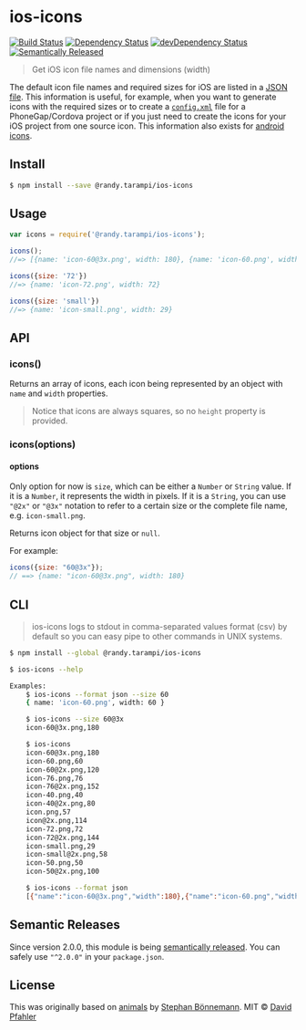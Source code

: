 # ios-icons 
[![Build Status](https://travis-ci.org/excellenteasy/ios-icons.svg?branch=master)](https://travis-ci.org/excellenteasy/ios-icons)
[![Dependency Status](https://david-dm.org/excellenteasy/ios-icons.svg)](https://david-dm.org/excellenteasy/ios-icons)
[![devDependency Status](https://david-dm.org/excellenteasy/ios-icons/dev-status.svg)](https://david-dm.org/excellenteasy/ios-icons#info=devDependencies)
[![Semantically Released](https://img.shields.io/badge/versioning-semantically%20released-brightgreen.svg)](https://github.com/boennemann/semantic-release)

> Get iOS icon file names and dimensions (width)

The default icon file names and required sizes for iOS are listed in a [JSON file](icons.json). This information is useful, for example, when you want to generate icons with the required sizes or to create a [`config.xml`](http://docs.phonegap.com/en/3.5.0/config_ref_images.md.html) file for a PhoneGap/Cordova project or if you just need to create the icons for your iOS project from one source icon.
This information also exists for [android icons](https://github.com/excellenteasy/android-icons).

## Install

```sh
$ npm install --save @randy.tarampi/ios-icons
```


## Usage

```js
var icons = require('@randy.tarampi/ios-icons');

icons();
//=> [{name: 'icon-60@3x.png', width: 180}, {name: 'icon-60.png', width: 60, ...}]

icons({size: '72'})
//=> {name: 'icon-72.png', width: 72}

icons({size: 'small'})
//=> {name: 'icon-small.png', width: 29}
```


## API

### icons()

Returns an array of icons, each icon being represented by an object with `name` and `width` properties.

> Notice that icons are always squares, so no `height` property is provided.

### icons(options)
#### options

Only option for now is `size`, which can be either a `Number` or `String` value. If it is a `Number`, it represents the width in pixels. If it is a `String`, you can use `"@2x"` or `"@3x"` notation to refer to a certain size or the complete file name, e.g. `icon-small.png`.

Returns icon object for that size or `null`.

For example:

```js
icons({size: "60@3x"});
// ==> {name: "icon-60@3x.png", width: 180}
```


## CLI
> ios-icons logs to stdout in comma-separated values format (csv) by default so you can easy pipe to other commands in UNIX systems.

```sh
$ npm install --global @randy.tarampi/ios-icons
```

```sh
$ ios-icons --help

Examples:
    $ ios-icons --format json --size 60
    { name: 'icon-60.png', width: 60 }

    $ ios-icons --size 60@3x
    icon-60@3x.png,180

    $ ios-icons
    icon-60@3x.png,180
    icon-60.png,60
    icon-60@2x.png,120
    icon-76.png,76
    icon-76@2x.png,152
    icon-40.png,40
    icon-40@2x.png,80
    icon.png,57
    icon@2x.png,114
    icon-72.png,72
    icon-72@2x.png,144
    icon-small.png,29
    icon-small@2x.png,58
    icon-50.png,50
    icon-50@2x.png,100

    $ ios-icons --format json
    [{"name":"icon-60@3x.png","width":180},{"name":"icon-60.png","width":60},{"name":"icon-60@2x.png","width":120},{"name":"icon-76.png","width":76},{"name":"icon-76@2x.png","width":152},{"name":"icon-40.png","width":40},{"name":"icon-40@2x.png","width":80},{"name":"icon.png","width":57},{"name":"icon@2x.png","width":114},{"name":"icon-72.png","width":72},{"name":"icon-72@2x.png","width":144},{"name":"icon-small.png","width":29},{"name":"icon-small@2x.png","width":58},{"name":"icon-50.png","width":50},{"name":"icon-50@2x.png","width":100}]
```

## Semantic Releases
Since version 2.0.0, this module is being [semantically released](https://github.com/boennemann/semantic-release). You can safely use `"^2.0.0"` in your `package.json`.

## License
This was originally based on [animals](https://github.com/boennemann/animals) by [Stephan Bönnemann](http://boennemann.me/).
MIT © [David Pfahler](http://excellenteasy.com)
